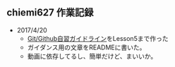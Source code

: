 ## chiemi627 作業記録
* 2017/4/20
  * [Git/Github自習ガイドライン](https://github.com/gitpractice-enpit/github_practice)をLesson5まで作った  
  * ガイダンス用の文章をREADMEに書いた。
  * 動画に依存してるし、簡単だけど、まいいか。